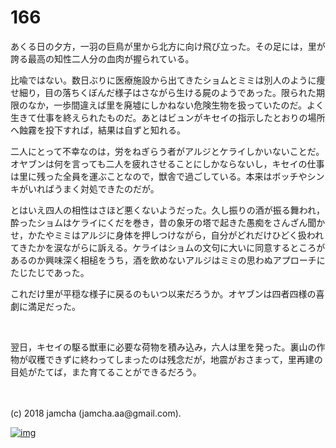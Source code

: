 # 166

あくる日の夕方，一羽の巨鳥が里から北方に向け飛び立った。その足には，里が誇る最高の知性二人分の血肉が握られている。  

比喩ではない。数日ぶりに医療施設から出てきたショムとミミは別人のように痩せ細り，目の落ちくぼんだ様子はさながら生ける屍のようであった。限られた期限のなか，一歩間違えば里を廃墟にしかねない危険生物を扱っていたのだ。よく生きて仕事を終えられたものだ。あとはビュンがキセイの指示したとおりの場所へ蝕霧を投下すれば，結果は自ずと知れる。  

二人にとって不幸なのは，労をねぎらう者がアルジとケライしかいないことだ。オヤブンは何を言っても二人を疲れさせることにしかならないし，キセイの仕事は里に残った全員を運ぶことなので，獣舎で過ごしている。本来はボッチやシンキがいればうまく対処できたのだが。  

とはいえ四人の相性はさほど悪くないようだった。久し振りの酒が振る舞われ，酔ったショムはケライにくだを巻き，昔の象牙の塔で起きた愚痴をさんざん聞かせ，かたやミミはアルジに身体を押しつけながら，自分がどれだけひどく扱われてきたかを涙ながらに訴える。ケライはショムの文句に大いに同意するところがあるのか興味深く相槌をうち，酒を飲めないアルジはミミの思わぬアプローチにたじたじであった。  

これだけ里が平穏な様子に戻るのもいつ以来だろうか。オヤブンは四者四様の喜劇に満足だった。  

<br>  

翌日，キセイの駆る獣車に必要な荷物を積み込み，六人は里を発った。裏山の作物が収穫できずに終わってしまったのは残念だが，地震がおさまって，里再建の目処がたてば，また育てることができるだろう。  

<br>  
<br>  
(c) 2018 jamcha (jamcha.aa@gmail.com).  

[![img](http://i.creativecommons.org/l/by-nc-sa/4.0/88x31.png)](http://creativecommons.org/licenses/by-nc-sa/4.0/deed)

